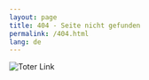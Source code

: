 ```yaml
---
layout: page
title: 404 - Seite nicht gefunden
permalink: /404.html
lang: de
---
```

<img class="lazy img-fluid" src="{% include helper/trans.html %}" data-src="/assets/images/404/link.png" alt="Toter Link">

